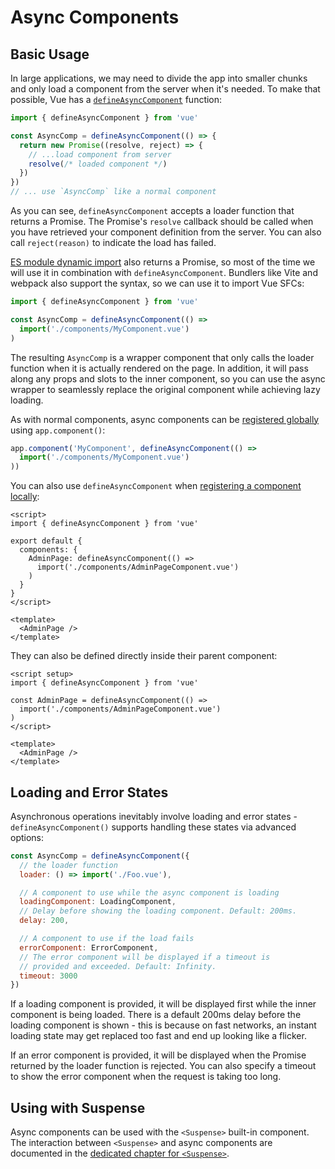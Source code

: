 # Async Components

## Basic Usage

In large applications, we may need to divide the app into smaller chunks and only load a component from the server when it's needed. To make that possible, Vue has a [`defineAsyncComponent`](/api/general.html#defineasynccomponent) function:

```js
import { defineAsyncComponent } from 'vue'

const AsyncComp = defineAsyncComponent(() => {
  return new Promise((resolve, reject) => {
    // ...load component from server
    resolve(/* loaded component */)
  })
})
// ... use `AsyncComp` like a normal component
```

As you can see, `defineAsyncComponent` accepts a loader function that returns a Promise. The Promise's `resolve` callback should be called when you have retrieved your component definition from the server. You can also call `reject(reason)` to indicate the load has failed.

[ES module dynamic import](https://developer.mozilla.org/en-US/docs/Web/JavaScript/Reference/Statements/import#dynamic_imports) also returns a Promise, so most of the time we will use it in combination with `defineAsyncComponent`. Bundlers like Vite and webpack also support the syntax, so we can use it to import Vue SFCs:

```js
import { defineAsyncComponent } from 'vue'

const AsyncComp = defineAsyncComponent(() =>
  import('./components/MyComponent.vue')
)
```

The resulting `AsyncComp` is a wrapper component that only calls the loader function when it is actually rendered on the page. In addition, it will pass along any props and slots to the inner component, so you can use the async wrapper to seamlessly replace the original component while achieving lazy loading.

As with normal components, async components can be [registered globally](/guide/components/registration.html#global-registration) using `app.component()`:

```js
app.component('MyComponent', defineAsyncComponent(() =>
  import('./components/MyComponent.vue')
))
```

<div class="options-api">

You can also use `defineAsyncComponent` when [registering a component locally](/guide/components/registration.html#local-registration):

```vue
<script>
import { defineAsyncComponent } from 'vue'

export default {
  components: {
    AdminPage: defineAsyncComponent(() =>
      import('./components/AdminPageComponent.vue')
    )
  }
}
</script>

<template>
  <AdminPage />
</template>
```

</div>

<div class="composition-api">

They can also be defined directly inside their parent component:

```vue
<script setup>
import { defineAsyncComponent } from 'vue'

const AdminPage = defineAsyncComponent(() =>
  import('./components/AdminPageComponent.vue')
)
</script>

<template>
  <AdminPage />
</template>
```

</div>

## Loading and Error States

Asynchronous operations inevitably involve loading and error states - `defineAsyncComponent()` supports handling these states via advanced options:

```js
const AsyncComp = defineAsyncComponent({
  // the loader function
  loader: () => import('./Foo.vue'),

  // A component to use while the async component is loading
  loadingComponent: LoadingComponent,
  // Delay before showing the loading component. Default: 200ms.
  delay: 200,

  // A component to use if the load fails
  errorComponent: ErrorComponent,
  // The error component will be displayed if a timeout is
  // provided and exceeded. Default: Infinity.
  timeout: 3000
})
```

If a loading component is provided, it will be displayed first while the inner component is being loaded. There is a default 200ms delay before the loading component is shown - this is because on fast networks, an instant loading state may get replaced too fast and end up looking like a flicker.

If an error component is provided, it will be displayed when the Promise returned by the loader function is rejected. You can also specify a timeout to show the error component when the request is taking too long.

## Using with Suspense

Async components can be used with the `<Suspense>` built-in component. The interaction between `<Suspense>` and async components are documented in the [dedicated chapter for `<Suspense>`](/guide/built-ins/suspense.html).

